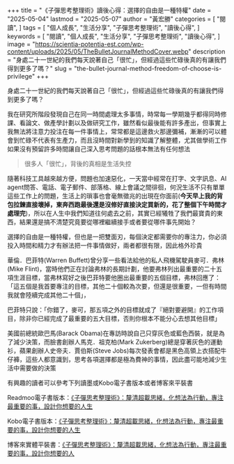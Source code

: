 +++
title = "《子彈思考整理術》讀後心得：選擇的自由是一種特權"
date = "2025-05-04"
lastmod = "2025-05-07"
author = "黃宏勝"
categories = [
  "閱讀",
]
tags = [
  "個人成長",
  "生活分享",
  "子彈思考整理術",
  "讀後心得",
]
keywords = [
  "閱讀",
  "個人成長",
  "生活分享",
  "子彈思考整理術",
  "讀後心得",
]
image = "https://scientia-potentia-est.com/wp-content/uploads/2025/05/TheBulletJournalMethodCover.webp"
description = "身處二十一世紀的我們每天說著自己「很忙」，但經過這些忙碌後真的有讓我們得到更多了嗎？"
slug = "the-bullet-journal-method-freedom-of-choose-is-privilege"
+++
 
身處二十一世紀的我們每天說著自己「很忙」，但經過這些忙碌後真的有讓我們得到更多了嗎？
 
我在研究所階段發現自己在同一時間處理太多事情，時常每一學期幾乎都得同時修課、看論文、做產學計劃以及做研究工作，雖然看似最後能有許多產出，但事實上我無法將注意力投注在每一件事情上，常常都是這邊救火那邊彌補，漸漸的可以體會到忙碌不代表有生產力，而且沒時間對新學到的知識了解整體，尤其做學術工作如果沒有預留許多時間讓自己深入思考問題的話根本無法有任何想法

> 很多人「很忙」，背後的真相是生活失控

隨著科技工具越來越方便，問題也加速惡化，一天當中經常在打字、文字訊息、AI agent問答、電話、電子郵件、部落格、線上會議之間徘徊，何況生活不只有單單這些工作上的問題，生活上的瑣事也會毫無徵兆的出現在你面前(**今天早上我的背包拉鍊直接壞掉，東奔西跑最後還是沒修好直接決定買新的，花了整個下午時間才處理完**)，所以在人生中我們知道往何處去之前，其實已經犧牲了我們最寶貴的東西，結果還是搞不清楚究竟要從哪裡繼續接手或者要從哪件事先開始？

選擇的自由是一種特權，但也是一把雙面刃，每個決定都需要你的專注力，你必須投入時間和精力才有辦法把一件事情做好，兩者都很有限，因此格外珍貴

華倫．巴菲特(Warren Buffett)曾分享一些看法給他的私人飛機駕駛員麥可．弗林(Mike Flint)，當時他們正在討論弗林的長期計劃，他要弗林列出最重要的二十五項生涯目標，當弗林寫好之後巴菲特要他圈出最重要的五個目標，弗林回應了：「這五個是我首要專注的目標，其他二十個較為次要，但還是很重要，一但有時間我就會陸續完成其他二十個」，

巴菲特只說：「你錯了，麥可，那五項之外的目標就成了『絕對要避開』的工作項目，除非你已經完成了最重要的五大目標，否則你根本不能分心去想其他目標」

美國前總統歐巴馬(Barack Obama)在專訪時說自己只穿灰色或藍色西裝，就是為了減少決策，而臉書創辦人馬克．祖克柏(Mark Zukerberg)總是穿著灰色的運動衫，蘋果創辦人史帝夫．賈伯斯(Steve Jobs)每次發表會都是黑色高領上衣搭配牛仔褲，這些人都意識到，思考各項選擇都是極為費神的事情，因此盡可能地減少生活中需要做的決策

有興趣的讀者可以參考下列讀墨或Kobo電子書版本或者博客來平裝書

Readmoo電子書版本：[《子彈思考整理術》：釐清超載思緒，化想法為行動，專注最重要的事，設計你想要的人生](https://moo.im/a/ajpKMW)

Kobo電子書版本：[《子彈思考整理術》：釐清超載思緒，化想法為行動，專注最重要的事，設計你想要的人生](https://r10.to/h5Fo19)

博客來實體平裝書：[《子彈思考整理術》：釐清超載思緒，化想法為行動，專注最重要的事，設計你想要的人](https://www.books.com.tw/exep/assp.php/scientia/products/0010926376?utm_source=scientia&utm_medium=ap-books&utm_content=recommend&utm_campaign=ap-202505)
